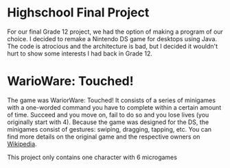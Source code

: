 # Highschool Final Project
For our final Grade 12 project, we had the option of making a program of our choice. I decided to remake a Nintendo DS game for desktops using Java. The code is atrocious and the architecture is bad, but I decided it wouldn't hurt to show some interests I had back in Grade 12. 

# WarioWare: Touched!
The game was WariorWare: Touched! It consists of a series of minigames with a one-worded command you have to complete within a certain amount of time. Succeed and you move on, fail to do so and you lose lives (you originally start with 4). Because the game was designed for the DS, the minigames consist of gestures: swiping, dragging, tapping, etc. You can find more details on the original game and the respective owners on <a href="http://en.wikipedia.org/wiki/WarioWare:_Touched!">Wikipedia</a>.

This project only contains one character with 6 microgames
